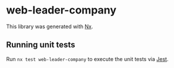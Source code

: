 # web-leader-company

This library was generated with [Nx](https://nx.dev).

## Running unit tests

Run `nx test web-leader-company` to execute the unit tests via [Jest](https://jestjs.io).
